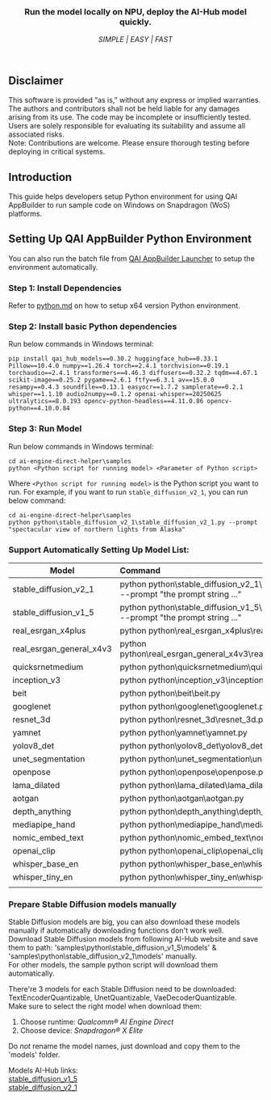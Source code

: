 <br>

<div align="center">
  <h3>Run the model locally on NPU, deploy the AI-Hub model quickly.</h3>
  <p><i> SIMPLE | EASY | FAST </i></p>
</div>
<br>

## Disclaimer
This software is provided “as is,” without any express or implied warranties. The authors and contributors shall not be held liable for any damages arising from its use. The code may be incomplete or insufficiently tested. Users are solely responsible for evaluating its suitability and assume all associated risks. <br>
Note: Contributions are welcome. Please ensure thorough testing before deploying in critical systems.

## Introduction 
This guide helps developers setup Python environment for using QAI AppBuilder to run sample code on Windows on Snapdragon (WoS) platforms.

## Setting Up QAI AppBuilder Python Environment
You can also run the batch file from [QAI AppBuilder Launcher](../../tools/launcher/) to setup the environment automatically.

### Step 1: Install Dependencies
Refer to [python.md](../../docs/python.md) on how to setup x64 version Python environment.

### Step 2: Install basic Python dependencies
Run below commands in Windows terminal:
```
pip install qai_hub_models==0.30.2 huggingface_hub==0.33.1 Pillow==10.4.0 numpy==1.26.4 torch==2.4.1 torchvision==0.19.1 torchaudio==2.4.1 transformers==4.46.3 diffusers==0.32.2 tqdm==4.67.1 scikit-image==0.25.2 pygame==2.6.1 ftfy==6.3.1 av==15.0.0 resampy==0.4.3 soundfile==0.13.1 easyocr==1.7.2 samplerate==0.2.1 whisper==1.1.10 audio2numpy==0.1.2 openai-whisper==20250625 ultralytics==8.0.193 opencv-python-headless==4.11.0.86 opencv-python==4.10.0.84
```

### Step 3: Run Model
Run below commands in Windows terminal:
```
cd ai-engine-direct-helper\samples
python <Python script for running model> <Parameter of Python script>
```
Where `<Python script for running model>` is the Python script you want to run. For example, if you want to run `stable_diffusion_v2_1`, you can run below command:
```
cd ai-engine-direct-helper\samples
python python\stable_diffusion_v2_1\stable_diffusion_v2_1.py --prompt "spectacular view of northern lights from Alaska"
```

### Support Automatically Setting Up Model List:

|  Model   | Command  |
|  ----  | :---- |
| stable_diffusion_v2_1 | python python\stable_diffusion_v2_1\stable_diffusion_v2_1.py --prompt "the prompt string ..." |
| stable_diffusion_v1_5 | python python\stable_diffusion_v1_5\stable_diffusion_v1_5.py --prompt "the prompt string ..." |
| real_esrgan_x4plus  | python python\real_esrgan_x4plus\real_esrgan_x4plus.py |
| real_esrgan_general_x4v3  | python python\real_esrgan_general_x4v3\real_esrgan_general_x4v3.py |
| quicksrnetmedium  | python python\quicksrnetmedium\quicksrnetmedium.py |
| inception_v3  | python python\inception_v3\inception_v3.py |
| beit  | python python\beit\beit.py |
| googlenet  | python python\googlenet\googlenet.py |
| resnet_3d  | python python\resnet_3d\resnet_3d.py |
| yamnet  | python python\yamnet\yamnet.py |
| yolov8_det  | python python\yolov8_det\yolov8_det.py |
| unet_segmentation  | python python\unet_segmentation\unet_segmentation.py |
| openpose  | python python\openpose\openpose.py |
| lama_dilated  | python python\lama_dilated\lama_dilated.py |
| aotgan  | python python\aotgan\aotgan.py |
| depth_anything  | python python\depth_anything\depth_anything.py |
| mediapipe_hand  | python python\mediapipe_hand\mediapipe_hand.py |
| nomic_embed_text  | python python\nomic_embed_text\nomic_embed_text.py |
| openai_clip  | python python\openai_clip\openai_clip.py |
| whisper_base_en  | python python\whisper_base_en\whisper_base_en.py |
| whisper_tiny_en  | python python\whisper_tiny_en\whisper_tiny_en.py |
| | |

### Prepare Stable Diffusion models manually
Stable Diffusion models are big, you can also download these models manually if automatically downloading functions don't work well.<br>
Download Stable Diffusion models from following AI-Hub website and save them to path: 'samples\python\stable_diffusion_v1_5\models' & 'samples\python\stable_diffusion_v2_1\models' manually.<br>
For other models, the sample python script will download them automatically.

There're 3 models for each Stable Diffusion need to be downloaded: TextEncoderQuantizable, UnetQuantizable, VaeDecoderQuantizable. <br>
Make sure to select the right model when download them:<br>
1. Choose runtime: *Qualcomm® AI Engine Direct*<br>
2. Choose device: *Snapdragon® X Elite*<br>

Do *not* rename the model names, just download and copy them to the 'models' folder. <br>

Models AI-Hub links:<br>
[stable_diffusion_v1_5](https://aihub.qualcomm.com/compute/models/stable_diffusion_v1_5)<br>
[stable_diffusion_v2_1](https://aihub.qualcomm.com/compute/models/stable_diffusion_v2_1)<br>